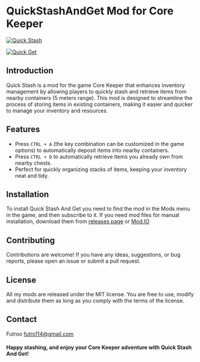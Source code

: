 # QuickStashAndGet Mod for Core Keeper

[![Quick Stash](https://i.imgur.com/cVsTKQK.png "Quick Stash")](https://i.imgur.com/cVsTKQK.png "Quick Stash")

[![Quick Get](https://i.imgur.com/iPylYNy.png "Quick Get")](https://i.imgur.com/iPylYNy.png "Quick Get")

## Introduction

Quick Stash is a mod for the game Core Keeper that enhances inventory management by allowing players to quickly stash and retrieve items from nearby containers (5 meters range). This mod is designed to streamline the process of storing items in existing containers, making it easier and quicker to manage your inventory and resources.

## Features

- Press `CTRL + A` (the key combination can be customized in the game options) to automatically deposit items into nearby containers.
- Press `CTRL + D` to automatically retrieve items you already own from nearby chests.
- Perfect for quickly organizing stacks of items, keeping your inventory neat and tidy.

## Installation

To install Quick Stash And Get you need to find the mod in the Mods menu in the game, and then subscribe to it. If you need mod files for manual installation, download them from [releases page](https://github.com/futroo/Core-Keeper-QuickStashAndGet/releases "Releases Page") or [Mod.IO](https://mod.io/g/corekeeper/m/quickstash "Mod.IO")

## Contributing

Contributions are welcome! If you have any ideas, suggestions, or bug reports, please open an issue or submit a pull request.

## License

All my mods are released under the MIT license. You are free to use, modify and distribute them as long as you comply with the terms of the license.

## Contact

Futroo [futro114@gmail.com](mailto:futro114@gmail.com)

#### Happy stashing, and enjoy your Core Keeper adventure with Quick Stash And Get!
